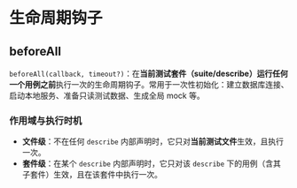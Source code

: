 # 生命周期钩子

## beforeAll

`beforeAll(callback, timeout?)`：在**当前测试套件（suite/describe）运行任何一个用例之前**执行一次的生命周期钩子。常用于一次性初始化：建立数据库连接、启动本地服务、准备只读测试数据、生成全局 mock 等。

### 作用域与执行时机

* **文件级**：不在任何 `describe` 内部声明时，它只对**当前测试文件**生效，且执行一次。
* **套件级**：在某个 `describe` 内部声明时，它只对该 `describe` 下的用例（含其子套件）生效，且在该套件中执行一次。
